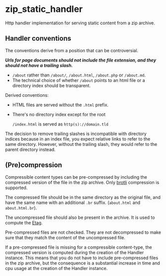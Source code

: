 # zip_static_handler

Http handler implementation for serving static content from a zip archive. 

## Handler conventions

The conventions derive from a position that can be controversial.

***Urls for page documents should not include the file extension, and they should not have a trailing slash.***

  - `/about` rather than `/about/`, `/about.html`, `/about.php` or `/about.md`.
  - The technical choice of whether `/about` points to an html file or a directory index should be transparent.

Derived conventions:
   - HTML files are served without the `.html` prefix.


   - There's no directory index except for the root

     `/index.html` is served as `http(s)://domain.tld` 

The decision to remove trailing slashes is incompatible with directory indices because in an index file, you expect relative links to refer to the same directory. However, without the trailing slash, they would refer to the parent directory instead.


## (Pre)compression

Compressible content types can be pre-compressed by including the compressed version of the file in the zip archive. Only [brotli](https://caniuse.com/brotli) compression is supported.

The compressed file should be in the same directory as the original file, and have the same name with an additional `.br` suffix. (`about.html` and `about.html.br`).

The uncompressed file should also be present in the archive. It is used to compute the [Etag](https://developer.mozilla.org/en-US/docs/Web/HTTP/Headers/ETag).

Pre-compressed files are not checked. They are not decompressed to make sure that they match the content of the uncompressed file.

If a pre-compressed file is missing for a compressible content-type, the compressed version is computed during the creation of the Handler instance. This means that you do not have to include pre-compressed files in the zip archive, but the consequence is a substantial increase in time and cpu usage at the creation of the Handler instance.
